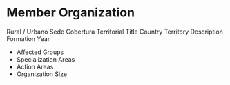# Member Organization

Rural / Urbano
Sede
Cobertura Territorial
Title
Country
Territory
Description
Formation Year

- Affected Groups
- Specialization Areas
- Action Areas
- Organization Size
